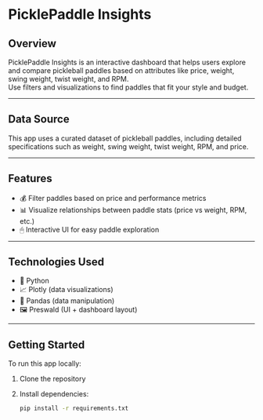 # PicklePaddle Insights

## Overview

PicklePaddle Insights is an interactive dashboard that helps users explore and compare pickleball paddles based on attributes like price, weight, swing weight, twist weight, and RPM.  
Use filters and visualizations to find paddles that fit your style and budget.

---

## Data Source

This app uses a curated dataset of pickleball paddles, including detailed specifications such as weight, swing weight, twist weight, RPM, and price.

---

## Features

- 💰 Filter paddles based on price and performance metrics  
- 📊 Visualize relationships between paddle stats (price vs weight, RPM, etc.)  
- 🖱 Interactive UI for easy paddle exploration

---

## Technologies Used

- 🐍 Python  
- 📈 Plotly (data visualizations)  
- 🧮 Pandas (data manipulation)  
- 🖼 Preswald (UI + dashboard layout)

---

## Getting Started

To run this app locally:

1. Clone the repository
2. Install dependencies:

   ```bash
   pip install -r requirements.txt

